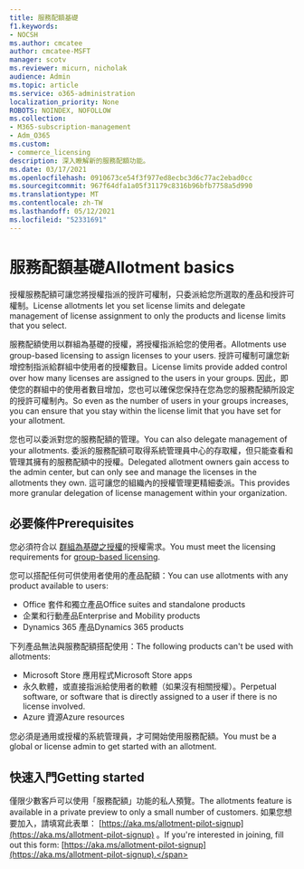 ```yaml
---
title: 服務配額基礎
f1.keywords:
- NOCSH
ms.author: cmcatee
author: cmcatee-MSFT
manager: scotv
ms.reviewer: micurn, nicholak
audience: Admin
ms.topic: article
ms.service: o365-administration
localization_priority: None
ROBOTS: NOINDEX, NOFOLLOW
ms.collection:
- M365-subscription-management
- Adm_O365
ms.custom:
- commerce_licensing
description: 深入瞭解新的服務配額功能。
ms.date: 03/17/2021
ms.openlocfilehash: 0910673ce54f3f977ed8ecbc3d6c77ac2ebad0cc
ms.sourcegitcommit: 967f64dfa1a05f31179c8316b96bfb7758a5d990
ms.translationtype: MT
ms.contentlocale: zh-TW
ms.lasthandoff: 05/12/2021
ms.locfileid: "52331691"
---
```

# <a name="allotment-basics"></a><span data-ttu-id="1900d-103">服務配額基礎</span><span class="sxs-lookup"><span data-stu-id="1900d-103">Allotment basics</span></span>

<span data-ttu-id="1900d-104">授權服務配額可讓您將授權指派的授許可權制，只委派給您所選取的產品和授許可權制。</span><span class="sxs-lookup"><span data-stu-id="1900d-104">License allotments let you set license limits and delegate management of license assignment to only the products and license limits that you select.</span></span>

<span data-ttu-id="1900d-105">服務配額使用以群組為基礎的授權，將授權指派給您的使用者。</span><span class="sxs-lookup"><span data-stu-id="1900d-105">Allotments use group-based licensing to assign licenses to your users.</span></span> <span data-ttu-id="1900d-106">授許可權制可讓您新增控制指派給群組中使用者的授權數目。</span><span class="sxs-lookup"><span data-stu-id="1900d-106">License limits provide added control over how many licenses are assigned to the users in your groups.</span></span> <span data-ttu-id="1900d-107">因此，即使您的群組中的使用者數目增加，您也可以確保您保持在您為您的服務配額所設定的授許可權制內。</span><span class="sxs-lookup"><span data-stu-id="1900d-107">So even as the number of users in your groups increases, you can ensure that you stay within the license limit that you have set for your allotment.</span></span>

<span data-ttu-id="1900d-108">您也可以委派對您的服務配額的管理。</span><span class="sxs-lookup"><span data-stu-id="1900d-108">You can also delegate management of your allotments.</span></span> <span data-ttu-id="1900d-109">委派的服務配額可取得系統管理員中心的存取權，但只能查看和管理其擁有的服務配額中的授權。</span><span class="sxs-lookup"><span data-stu-id="1900d-109">Delegated allotment owners gain access to the admin center, but can only see and manage the licenses in the allotments they own.</span></span> <span data-ttu-id="1900d-110">這可讓您的組織內的授權管理更精細委派。</span><span class="sxs-lookup"><span data-stu-id="1900d-110">This provides more granular delegation of license management within your organization.</span></span>

## <a name="prerequisites"></a><span data-ttu-id="1900d-111">必要條件</span><span class="sxs-lookup"><span data-stu-id="1900d-111">Prerequisites</span></span>

<span data-ttu-id="1900d-112">您必須符合以 [群組為基礎之授權](/azure/active-directory/fundamentals/active-directory-licensing-whatis-azure-portal#licensing-requirements)的授權需求。</span><span class="sxs-lookup"><span data-stu-id="1900d-112">You must meet the licensing requirements for [group-based licensing](/azure/active-directory/fundamentals/active-directory-licensing-whatis-azure-portal#licensing-requirements).</span></span>

<span data-ttu-id="1900d-113">您可以搭配任何可供使用者使用的產品配額：</span><span class="sxs-lookup"><span data-stu-id="1900d-113">You can use allotments with any product available to users:</span></span>

- <span data-ttu-id="1900d-114">Office 套件和獨立產品</span><span class="sxs-lookup"><span data-stu-id="1900d-114">Office suites and standalone products</span></span>
- <span data-ttu-id="1900d-115">企業和行動產品</span><span class="sxs-lookup"><span data-stu-id="1900d-115">Enterprise and Mobility products</span></span>
- <span data-ttu-id="1900d-116">Dynamics 365 產品</span><span class="sxs-lookup"><span data-stu-id="1900d-116">Dynamics 365 products</span></span>

<span data-ttu-id="1900d-117">下列產品無法與服務配額搭配使用：</span><span class="sxs-lookup"><span data-stu-id="1900d-117">The following products can't be used with allotments:</span></span>

- <span data-ttu-id="1900d-118">Microsoft Store 應用程式</span><span class="sxs-lookup"><span data-stu-id="1900d-118">Microsoft Store apps</span></span>
- <span data-ttu-id="1900d-119">永久軟體，或直接指派給使用者的軟體（如果沒有相關授權）。</span><span class="sxs-lookup"><span data-stu-id="1900d-119">Perpetual software, or software that is directly assigned to a user if there is no license involved.</span></span>
- <span data-ttu-id="1900d-120">Azure 資源</span><span class="sxs-lookup"><span data-stu-id="1900d-120">Azure resources</span></span>

<span data-ttu-id="1900d-121">您必須是通用或授權的系統管理員，才可開始使用服務配額。</span><span class="sxs-lookup"><span data-stu-id="1900d-121">You must be a global or license admin to get started with an allotment.</span></span>

## <a name="getting-started"></a><span data-ttu-id="1900d-122">快速入門</span><span class="sxs-lookup"><span data-stu-id="1900d-122">Getting started</span></span>

<span data-ttu-id="1900d-123">僅限少數客戶可以使用「服務配額」功能的私人預覽。</span><span class="sxs-lookup"><span data-stu-id="1900d-123">The allotments feature is available in a private preview to only a small number of customers.</span></span> <span data-ttu-id="1900d-124">如果您想要加入，請填寫此表單： [https://aka.ms/allotment-pilot-signup](https://aka.ms/allotment-pilot-signup) 。</span><span class="sxs-lookup"><span data-stu-id="1900d-124">If you're interested in joining, fill out this form: [https://aka.ms/allotment-pilot-signup](https://aka.ms/allotment-pilot-signup).</span></span>